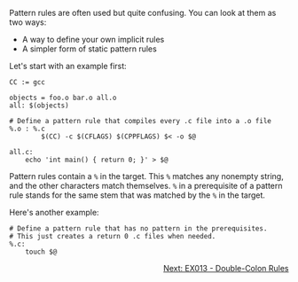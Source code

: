 Pattern rules are often used but quite confusing. You can look at them as two ways:
- A way to define your own implicit rules
- A simpler form of static pattern rules

Let's start with an example first:

```make
CC := gcc

objects = foo.o bar.o all.o
all: $(objects)

# Define a pattern rule that compiles every .c file into a .o file
%.o : %.c
		$(CC) -c $(CFLAGS) $(CPPFLAGS) $< -o $@

all.c:
	echo 'int main() { return 0; }' > $@
```

Pattern rules contain a `%` in the target. This `%` matches any nonempty string, and the other characters match themselves. `%` in a prerequisite of a pattern rule stands for the same stem that was matched by the `%` in the target.

Here's another example:

```make
# Define a pattern rule that has no pattern in the prerequisites.
# This just creates a return 0 .c files when needed.
%.c:
	touch $@
```

<p align="right">
	<a href="https://github.com/AmrElsayyad/makefile-tutorial/tree/main/EX013%20-%20Double-Colon%20Rules" id="EX013">
		Next: EX013 - Double-Colon Rules
	</a>
</p>
